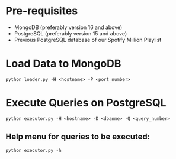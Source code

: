 # Pre-requisites
- MongoDB (preferably version 16 and above)
- PostgreSQL (preferably version 15 and above)
- Previous PostgreSQL database of our Spotify Million Playlist

# Load Data to MongoDB
`python loader.py -H <hostname> -P <port_number>`

# Execute Queries on PostgreSQL
`python executor.py -H <hostname> -D <dbanme> -Q <query_number>`
## Help menu for queries to be executed: 
`python executor.py -h`
